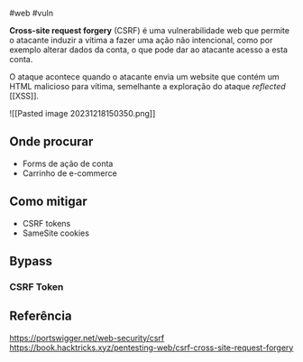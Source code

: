 #web #vuln

**Cross-site request forgery** (CSRF) é uma vulnerabilidade web que permite o atacante induzir a vítima a fazer uma ação não intencional, como por exemplo alterar dados da conta, o que pode dar ao atacante acesso a esta conta.

O ataque acontece quando o atacante envia um website que contém um HTML malicioso para vítima, semelhante a exploração do ataque *reflected* [[XSS]].

![[Pasted image 20231218150350.png]]
## Onde procurar
* Forms de ação de conta
* Carrinho de e-commerce

## Como mitigar

- CSRF tokens
- SameSite cookies

## Bypass

### CSRF Token



## Referência
https://portswigger.net/web-security/csrf
https://book.hacktricks.xyz/pentesting-web/csrf-cross-site-request-forgery